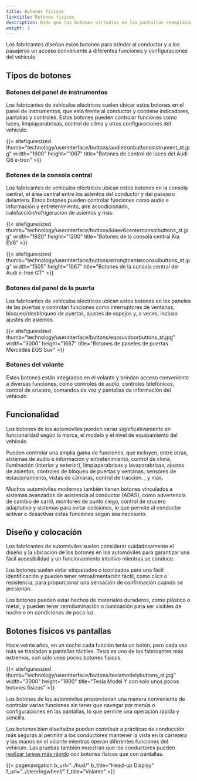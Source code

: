 ```yaml
---
title: Botones físicos
linktitle: Botones físicos
description: Dado que los botones virtuales en las pantallas reemplazan a los botones físicos en cada vez más áreas, todavía hay botones físicos en la mayoría de los vehículos eléctricos.
weight: 3
---
```

<!-- markdownlint-disable MD033 -->

Los fabricantes diseñan estos botones para brindar al conductor y a los pasajeros un acceso conveniente a diferentes funciones y configuraciones del vehículo.

## Tipos de botones

### Botones del panel de instrumentos

Los fabricantes de vehículos eléctricos suelen ubicar estos botones en el panel de instrumentos, que está frente al conductor y contiene indicadores, pantallas y controles. Estos botones pueden controlar funciones como luces, limpiaparabrisas, control de clima y otras configuraciones del vehículo.

{{< sitefiguresized thumb="technology/userinterface/buttons/audietronbuttonsinstrument_st.jpg" width="1600" height="1067" title="Botones de control de luces del Audi Q8 e-tron" >}}

### Botones de la consola central

Los fabricantes de vehículos eléctricos ubican estos botones en la consola central, el área central entre los asientos del conductor y del pasajero delantero. Estos botones pueden controlar funciones como audio e información y entretenimiento, aire acondicionado, calefacción/refrigeración de asientos y más.

{{< sitefiguresized thumb="technology/userinterface/buttons/kiaev6centerconsolbuttons_st.jpg" width="1920" height="1200" title="Botones de la consola central Kia EV6" >}}

{{< sitefiguresized thumb="technology/userinterface/buttons/etrongtcenterconsolbuttons_st.jpg" width="1505" height="1067" title="Botones de la consola central del Audi e-tron GT" >}}

### Botones del panel de la puerta

Los fabricantes de vehículos eléctricos ubican estos botones en los paneles de las puertas y controlan funciones como interruptores de ventanas, bloqueo/desbloqueo de puertas, ajustes de espejos y, a veces, incluso ajustes de asientos.

{{< sitefiguresized thumb="technology/userinterface/buttons/eqssuvdoorbuttons_st.jpg" width="3000" height="1687" title="Botones de paneles de puertas Mercedes EQS Suv" >}}

### Botones del volante

Estos botones están integrados en el volante y brindan acceso conveniente a diversas funciones, como controles de audio, controles telefónicos, control de crucero, comandos de voz y pantallas de información del vehículo.

## Funcionalidad

Los botones de los automóviles pueden variar significativamente en funcionalidad según la marca, el modelo y el nivel de equipamiento del vehículo.

Pueden controlar una amplia gama de funciones, que incluyen, entre otras, sistemas de audio e información y entretenimiento, control de clima, iluminación (interior y exterior), limpiaparabrisas y lavaparabrisas, ajustes de asientos, controles de bloqueo de puertas y ventanas, sensores de estacionamiento, vistas de cámaras, control de tracción. , y más.

Muchos automóviles modernos también tienen botones vinculados a sistemas avanzados de asistencia al conductor (ADAS), como advertencia de cambio de carril, monitoreo de punto ciego, control de crucero adaptativo y sistemas para evitar colisiones, lo que permite al conductor activar o desactivar estas funciones según sea necesario.

## Diseño y colocación

Los fabricantes de automóviles suelen considerar cuidadosamente el diseño y la ubicación de los botones en los automóviles para garantizar una fácil accesibilidad y un funcionamiento intuitivo mientras se conduce.

Los botones suelen estar etiquetados o iconizados para una fácil identificación y pueden tener retroalimentación táctil, como clics o resistencia, para proporcionar una sensación de confirmación cuando se presionan.

Los botones pueden estar hechos de materiales duraderos, como plástico o metal, y pueden tener retroiluminación o iluminación para ser visibles de noche o en condiciones de poca luz.

## Botones físicos vs pantallas

Hace veinte años, en un coche cada función tenía un botón, pero cada vez más se trasladan a pantallas táctiles. Tesla es uno de los fabricantes más extremos, con sólo unos pocos botones físicos.

{{< sitefiguresized thumb="technology/userinterface/buttons/teslamodelybuttons_st.jpg" width="3000" height="1800" title="Tesla Model Y con solo unos pocos botones físicos" >}}

Los botones de los automóviles proporcionan una manera conveniente de controlar varias funciones sin tener que navegar por menús o configuraciones en las pantallas, lo que permite una operación rápida y sencilla.

Los botones bien diseñados pueden contribuir a prácticas de conducción más seguras al permitir a los conductores mantener la vista en la carretera y las manos en el volante mientras operan diferentes funciones del vehículo. Las pruebas también muestran que los conductores pueden [realizar tareas más rápido](https://www.vibilagare.se/english/physical-buttons-outperform-touchscreens-new-cars-test-finds) con botones físicos que con pantallas.

{{< pagenavigation b_url="../hud/" b_title="Head-up Display" f_url="../steeringwheel/" f_title="Volante" >}}